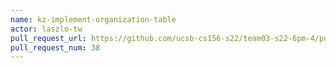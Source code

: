 ```yaml
---
name: kz-implement-organization-table
actor: laszlo-tw
pull_request_url: https://github.com/ucsb-cs156-s22/team03-s22-6pm-4/pull/38
pull_request_num: 38
---
```

